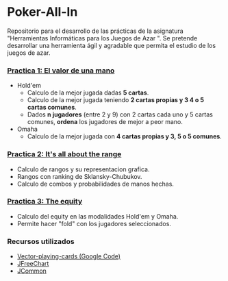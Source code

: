 # Poker-All-In

Repositorio para el desarrollo de las prácticas de la asignatura "Herramientas Informáticas para los Juegos de Azar
". Se pretende desarrollar una herramienta ágil y agradable que permita el estudio de los juegos de azar.

### [Practica 1: El valor de una mano](https://github.com/WyrnCael/PokerAllIn/tree/Practica1)
* Hold'em
  * Calculo de la mejor jugada dadas **5 cartas**.
  * Calculo de la mejor jugada teniendo **2 cartas propias y 3 4 o 5 cartas comunes**.
  * Dados **n jugadores** (entre 2 y 9) con 2 cartas cada uno y 5 cartas comunes, **ordena** los jugadores de mejor a peor mano.
* Omaha
  * Calculo de la mejor jugada con **4 cartas propias y 3, 5 o 5 comunes**.

### [Practica 2: It's all about the range](https://github.com/WyrnCael/PokerAllIn/tree/Practica2)
* Calculo de rangos y su representacion grafica.
* Rangos con ranking de Sklansky-Chubukov.
* Calculo de combos y probabilidades de manos hechas.

### [Practica 3: The equity](https://github.com/WyrnCael/PokerAllIn/tree/Practica3)
* Calculo del equity en las modalidades Hold'em y Omaha.
* Permite hacer "fold" con los jugadores seleccionados.

### Recursos utilizados

 - [Vector-playing-cards (Google Code)](https://code.google.com/archive/p/vector-playing-cards/)
 - [JFreeChart](http://www.jfree.org/jfreechart/)
 - [JCommon](http://www.jfree.org/jcommon/)
